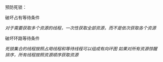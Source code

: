 预防死锁：

破坏占有等待条件

*对于需要获取多个资源的线程，一次性获取全部资源，而不是依次获取各个资源*

破坏环路等待条件

*死锁集合的线程按照占用线程和等待线程可以组成有向环图 如果对所有资源惊醒排序，所有线程按照资源顺序获取资源*